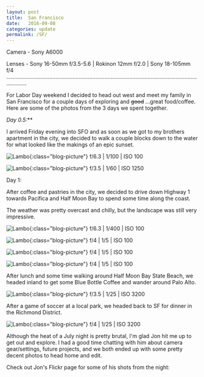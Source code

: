 ```yaml
---
layout: post
title:  San Francisco
date:   2016-09-08
categories: update
permalink: /SF/
---
```


Camera - Sony A6000

Lenses - Sony 16-50mm f/3.5-5.6 | Rokinon 12mm f/2.0 | Sony 18-105mm f/4
.........................................................................................................................................

For Labor Day weekend I decided to head out west and meet my family in San Francisco for a couple days of exploring and ~~good~~ ...great food/coffee. Here are some of the photos from the 3 days we spent together.

_Day 0.5:_**

I arrived Friday evening into SFO and as soon as we got to my brothers apartment in the city, we decided to walk a couple blocks down to the water for what looked like the makings of an epic sunset. 

![Lambo](https://c1.staticflickr.com/9/8163/29540428375_9e017bedfa_b.jpg){:class="blog-picture"}
f/6.3 | 1/100 | ISO 100


![Lambo](https://c1.staticflickr.com/9/8559/29540424195_1ae329ec62_b.jpg){:class="blog-picture"}
f/3.5 | 1/60 | ISO 1250

Day 1:

After coffee and pastries in the city, we decided to drive down Highway 1 towards Pacifica and Half Moon Bay to spend some time along the coast.

The weather was pretty overcast and chilly, but the landscape was still very impressive.

![Lambo](https://c1.staticflickr.com/9/8427/29540432285_0465465c25_b.jpg){:class="blog-picture"}
f/6.3 | 1/400 | ISO 100

![Lambo](https://c1.staticflickr.com/9/8012/29431234912_ed8a219382_c.jpg){:class="blog-picture"}
f/4 | 1/5 | ISO 100

![Lambo](https://c1.staticflickr.com/9/8362/29540448005_f9aef9d0cb_b.jpg){:class="blog-picture"}
f/4 | 1/5 | ISO 100

![Lambo](https://c1.staticflickr.com/9/8844/29431241372_986ecb36cd_c.jpg){:class="blog-picture"}
f/4 | 1/5 | ISO 100

After lunch and some time walking around Half Moon Bay State Beach, we headed inland to get some Blue Bottle Coffee and wander around Palo Alto.

![Lambo](https://c2.staticflickr.com/8/7714/29459926361_cf372b9f3c_b.jpg){:class="blog-picture"}
f/3.5 | 1/25 | ISO 3200

After a game of soccer at a local park, we headed back to SF for dinner in the Richmond District.

![Lambo](https://c1.staticflickr.com/9/8105/29459931301_3d7faa0e05_b.jpg){:class="blog-picture"}
f/4 | 1/25 | ISO 3200

Although the heat of a July night is pretty brutal, I'm glad Jon hit me up to get out and explore. I had a good time chatting with him
about camera gear/settings, future projects, and we both ended up with some pretty decent photos to head home and edit.

Check out Jon's Flickr page for some of his shots from the night:
